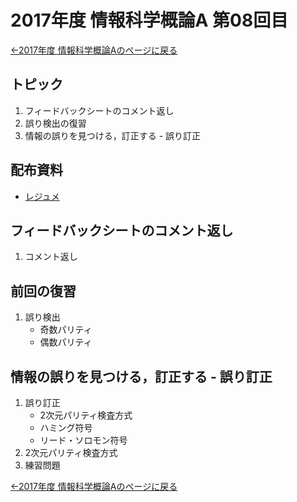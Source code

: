 #  2017年度 情報科学概論A 第08回目

[←2017年度 情報科学概論Aのページに戻る](../2017iisA.md)

## トピック

1. フィードバックシートのコメント返し
2. 誤り検出の復習
3. 情報の誤りを見つける，訂正する - 誤り訂正

## 配布資料

- [レジュメ](08/08resume.pdf)

## フィードバックシートのコメント返し

1. コメント返し

## 前回の復習

1. 誤り検出
	- 奇数パリティ
	- 偶数パリティ

## 情報の誤りを見つける，訂正する - 誤り訂正

1. 誤り訂正
	- 2次元パリティ検査方式
	- ハミング符号
	- リード・ソロモン符号
2. 2次元パリティ検査方式
3. 練習問題


[←2017年度 情報科学概論Aのページに戻る](../2017iisA.md)